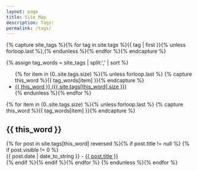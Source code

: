 ```yaml
---
layout: page
title: Site Map
description: Tags!
permalink: /tags/
---
```

<!-- Get the tag name for every tag on the site and set them
to the `site_tags` variable. -->
{% capture site_tags %}{% for tag in site.tags %}{{ tag | first }}{% unless forloop.last %},{% endunless %}{% endfor %}{% endcapture %}

<!-- `tag_words` is a sorted array of the tag names. -->
{% assign tag_words = site_tags | split:',' | sort %}

<!-- Build the Page -->

<!-- List of all tags -->
<ul class="tags">
  {% for item in (0..site.tags.size) %}{% unless forloop.last %}
    {% capture this_word %}{{ tag_words[item] }}{% endcapture %}
    <li>
      <a href="#{{ this_word | cgi_escape }}" class="tag">{{ this_word }}
        <span>({{ site.tags[this_word].size }})</span>
      </a>
    </li>
  {% endunless %}{% endfor %}
</ul>
<div id="tags-list">
   <!-- Posts by Tag -->
   <div>
     {% for item in (0..site.tags.size) %}{% unless forloop.last %}
       {% capture this_word %}{{ tag_words[item] }}{% endcapture %}
       <h2 id="{{ this_word | cgi_escape }}">{{ this_word }}</h2>
       {% for post in site.tags[this_word] reversed %}{% if post.title != null %}
         {% if post.visible != 0 %}
         <div>
           <span style="float: left;">
            {{ post.date | date_to_string }} - <a href="{{ post.url }}">{{ post.title }}</a>
           </span>
         </div>
         <div style="clear: both;"></div>
       {% endif %}{% endif %}{% endfor %}
     {% endunless %}{% endfor %}
   </div>
</div>
